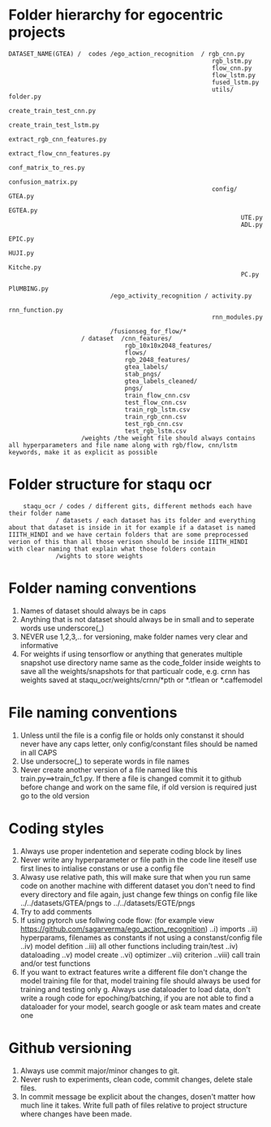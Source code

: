 # Folder hierarchy for egocentric projects

```
DATASET_NAME(GTEA) /  codes /ego_action_recognition  / rgb_cnn.py
                                                        rgb_lstm.py
                                                        flow_cnn.py
                                                        flow_lstm.py
                                                        fused_lstm.py
                                                        utils/ folder.py
                                                                create_train_test_cnn.py
                                                                create_train_test_lstm.py
                                                                extract_rgb_cnn_features.py
                                                                extract_flow_cnn_features.py
                                                                conf_matrix_to_res.py
                                                                confusion_matrix.py
                                                        config/ GTEA.py
                                                                EGTEA.py
                                                                UTE.py
                                                                ADL.py
                                                                EPIC.py
                                                                HUJI.py
                                                                Kitche.py
                                                                PC.py
                                                                PlUMBING.py
                            /ego_activity_recognition / activity.py
                                                        rnn_function.py
                                                        rnn_modules.py

                            /fusionseg_for_flow/*
                    / dataset  /cnn_features/         
                                rgb_10x10x2048_features/  
                                flows/                
                                rgb_2048_features/        
                                gtea_labels/          
                                stab_pngs/                
                                gtea_labels_cleaned/  
                                pngs/
                                train_flow_cnn.csv     
                                test_flow_cnn.csv         
                                train_rgb_lstm.csv
                                train_rgb_cnn.csv                      
                                test_rgb_cnn.csv
                                test_rgb_lstm.csv
                    /weights /the weight file should always contains all hyperparameters and file name along with rgb/flow, cnn/lstm keywords, make it as explicit as possible
```
# Folder structure for staqu ocr
```
    staqu_ocr / codes / different gits, different methods each have their folder name
             / datasets / each dataset has its folder and everything about that dataset is inside in it for example if a dataset is named IIITH_HINDI and we have certain folders that are some preprocessed verion of this than all those verison should be inside IIITH_HINDI with clear naming that explain what those folders contain
             /wights to store weights
 ```
# Folder naming conventions
1. Names of dataset should always be in caps
2. Anything that is not dataset should always be in small and to seperate words use underscore(_)
3. NEVER use 1,2,3,.. for versioning, make folder names very clear and informative
4. For weights if using tensorflow or anything that generates multiple snapshot use directory name same as the code_folder inside weights to save all the weights/snapshots for that particualr code, e.g. crnn has weights saved at staqu_ocr/weights/crnn/*pth or *.tflean or *.caffemodel

# File naming conventions
1. Unless until the file is a config file or holds only constanst it should never have any caps letter, only config/constant files should be named in all CAPS
2. Use undersocre(_) to seperate words in file names
3. Never create another version of a file named like this train.py==>train_fc1.py. If there a file is changed commit it to github before change and work on the same file, if old version is required just go to the old version

# Coding styles
1. Always use proper indentetion and seperate coding block by lines
2. Never write any hyperparameter or file path in the code line iteself use first lines to intialise constans or use a config file
3. Alwasy use relative path, this will make sure that when you run same code on another machine with different dataset you don't need to find every directory and file again, just change few things on config file like ../../datasets/GTEA/pngs to ../../datasets/EGTE/pngs
4. Try to add comments 
5. If using pytorch use follwing code flow: (for example view https://github.com/sagarverma/ego_action_recognition)
..i) imports
..ii) hyperparams, filenames as constants if not using a constanst/config file
..iv) model defition
..iii) all other functions including train/test
..iv) dataloading
..v) model create
..vi) optimizer
..vii) criterion 
..viii) call train and/or test functions
6. If you want to extract features write a different file don't change the model training file for that, model training file should always be used for training and testing only
g. Always use dataloader to load data, don't write a rough code for epoching/batching, if you are not able to find a dataloader for your model, search google or ask team mates and create one

# Github versioning
1. Always use commit major/minor changes to git.
2. Never rush to experiments, clean code, commit changes, delete stale files.
3. In commit message be explicit about the changes, dosen't matter how much line it takes. Write full path of files relative to project structure where changes have been made.